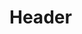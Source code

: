 <!-- TITLE: Song: Cantata Of Soothing -->
<!-- SUBTITLE: A light cantata that regenerates the health, mana, and stamina of your entire group. -->

# Header